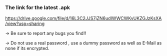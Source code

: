 <h3>The link for the latest .apk</h3>


https://drive.google.com/file/d/16L3C2JJS7jZN6udIWWCWKvUKZGJzKsXA/view?usp=sharing


-> Be sure to report any bugs you find!! 

-> Do not use a real password , use a dummy password as well as E-Mail as none if its encrypted. 
